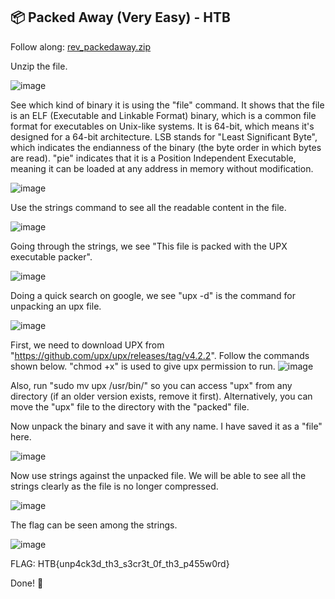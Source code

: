 ## 📦 Packed Away (Very Easy) - HTB
Follow along: [rev_packedaway.zip](https://github.com/moromerx/BlueTeam/blob/main/Challenges/Reverse%20Engineering/Files/rev_packedaway.zip)

Unzip the file.

![image](https://github.com/moromerx/Blue-Team/assets/162036545/24c8c5fe-c4c6-4107-8813-71691217a4ca)

See which kind of binary it is using the "file" command. It shows that the file is an ELF (Executable and Linkable Format) binary, which is a common file format for executables on Unix-like systems. It is 64-bit, which means it's designed for a 64-bit architecture. LSB stands for "Least Significant Byte", which indicates the endianness of the binary (the byte order in which bytes are read). "pie" indicates that it is a Position Independent Executable, meaning it can be loaded at any address in memory without modification.

![image](https://github.com/moromerx/Blue-Team/assets/162036545/7adb59d6-3b29-4b30-8c80-d0fbd3cbc92d)

Use the strings command to see all the readable content in the file.

![image](https://github.com/moromerx/Blue-Team/assets/162036545/f459e27e-0bd7-49be-a11b-065b57a83d59)

Going through the strings, we see "This file is packed with the UPX executable packer".

![image](https://github.com/moromerx/Blue-Team/assets/162036545/d7fce28f-8d29-4774-a58a-b6603ea98de3)

Doing a quick search on google, we see "upx -d" is the command for unpacking an upx file.

![image](https://github.com/moromerx/Blue-Team/assets/162036545/95191f8a-0733-423b-b556-22c29c83b7c9)

First, we need to download UPX from "https://github.com/upx/upx/releases/tag/v4.2.2". Follow the commands shown below. "chmod +x" is used to give upx permission to run.
![image](https://github.com/moromerx/Blue-Team/assets/162036545/e714a9fb-995d-46a4-b322-51f80c02d7ee)

Also, run "sudo mv upx /usr/bin/" so you can access "upx" from any directory (if an older version exists, remove it first). Alternatively, you can move the "upx" file to the directory with the "packed" file.

Now unpack the binary and save it with any name. I have saved it as a "file" here.

![image](https://github.com/moromerx/Blue-Team/assets/162036545/6a409c78-d318-4c89-9c73-856aad0e963c)

Now use strings against the unpacked file. We will be able to see all the strings clearly as the file is no longer compressed.

![image](https://github.com/moromerx/Blue-Team/assets/162036545/58932acf-8955-4ea3-85d2-7dddaeb4a623)

The flag can be seen among the strings.

![image](https://github.com/moromerx/Blue-Team/assets/162036545/9132c181-4e70-41e7-a5ca-d0e3a1a83d27)

FLAG: HTB{unp4ck3d_th3_s3cr3t_0f_th3_p455w0rd}

Done! 🎉
